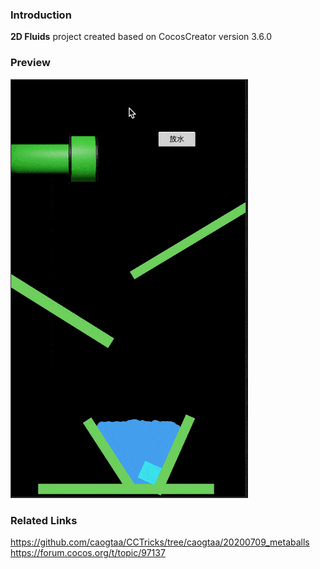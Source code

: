 ### Introduction
**2D Fluids** project created based on CocosCreator version 3.6.0

### Preview
![image](../../../gif/202201/2022012071.gif)

### Related Links
https://github.com/caogtaa/CCTricks/tree/caogtaa/20200709_metaballs    
https://forum.cocos.org/t/topic/97137